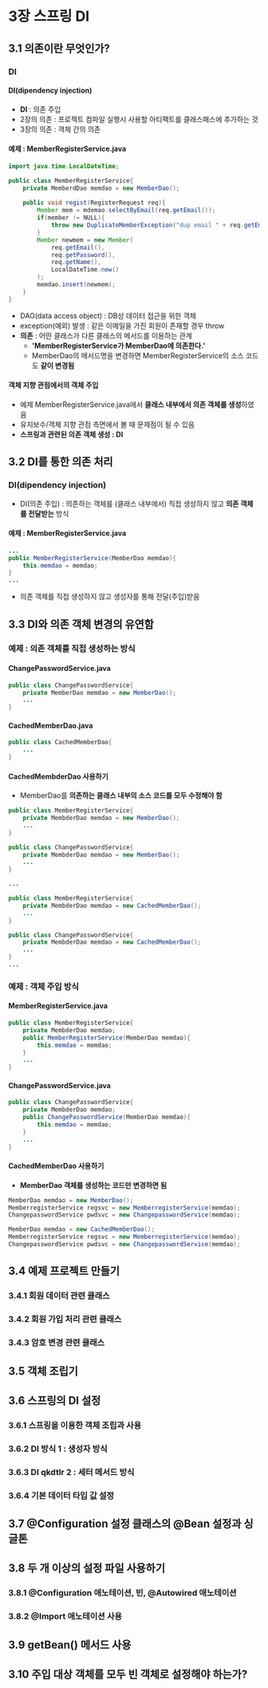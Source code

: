 # 3장 스프링 DI
## 3.1 의존이란 무엇인가?
### DI
#### DI(dipendency injection)
* **DI** : 의존 주입
* 2장의 의존 : 프로젝트 컴파일 실행시 사용할 아티팩트를 클래스패스에 추가하는 것
* 3장의 의존 : 객체 간의 의존
#### 예제 : MemberRegisterService.java
```java
import java.time.LocalDateTime;

public class MemberRegisterService{
    private MemberdDao memdao = new MemberDao();
    
    public void regist(RegisterRequest req){
        Member mem = mdemao.selectByEmail(req.getEmail());
        if(member != NULL){
            throw new DuplicateMemberException("dup email " + req.getEmail());
        }
        Member newmem = new Member(
            req.getEmail(),
            req.getPassword(),
            req.getName(),
            LocalDateTime.now()
        );
        memdao.insert(newmem);
    }
}
```
* DAO(data access object) : DB상 데이터 접근을 위한 객체
* exception(예외) 발생 : 같은 이메일을 가진 회원이 존재할 경우 throw
* **의존** : 어떤 클래스가 다른 클래스의 메서드를 이용하는 관계
    * **'MemberRegisterService가 MemberDao에 의존한다.'**
    * MemberDao의 메서드명을 변경하면 MemberRegisterService의 소스 코드도 **같이 변경됨**
#### 객체 지향 관점에서의 객체 주입
* 예제 MemberRegisterService.java에서 **클래스 내부에서 의존 객체를 생성**하였음
* 유지보수/객체 지향 관점 측면에서 볼 때 문제점이 될 수 있음
* **스프링과 관련된 의존 객체 생성 : DI**

## 3.2 DI를 통한 의존 처리
### DI(dipendency injection)
* DI(의존 주입) : 의존하는 객체를 (클래스 내부에서) 직접 생성하지 않고 **의존 객체를 전달받는** 방식
#### 예제 : MemberRegisterService.java
```java
...
public MemberRegisterService(MemberDao memdao){
    this.memdao = memdao;
}
...
```
* 의존 객체를 직접 생성하지 않고 생성자를 통해 전달(주입)받음

## 3.3 DI와 의존 객체 변경의 유연함
### 예제 : 의존 객체를 직접 생성하는 방식
#### ChangePasswordService.java
```java
public class ChangePasswordService{
    private MemberDao memdao = new MemberDao();
    ...
}
```
#### CachedMemberDao.java
```java
public class CachedMemberDao{
    ...
}
```
#### CachedMembderDao 사용하기
* MemberDao를 **의존하는 클래스 내부의 소스 코드를 모두 수정해야 함**
```java
public class MemberRegisterService{
    private MembderDao memdao = new MemberDao();
    ...
}

public class ChangePasswordService{
    private MembderDao memdao = new MemberDao();
    ...
}

...
```
```java
public class MemberRegisterService{
    private MembderDao memdao = new CachedMemberDao();
    ...
}

public class ChangePasswordService{
    private MembderDao memdao = new CachedMemberDao();
    ...
}
...
```
### 예제 : 객체 주입 방식
#### MemberRegisterService.java
```java
public class MemberRegisterService{
    private MembderDao memdao;
    public MemberRegisterService(MemberDao memdao){
        this.memdao = memdao;
    }
    ...
}
```
#### ChangePasswordService.java
```java
public class ChangePasswordService{
    private MembderDao memdao;
    public ChangePasswordService(MemberDao memdao){
        this.memdao = memdao;
    }
    ...
}
```
#### CachedMemberDao 사용하기
* **MemberDao 객체를 생성하는 코드만 변경하면 됨**
```java
MemberDao memdao = new MemberDao();
MemberregisterService regsvc = new MemberregisterService(memdao);
ChangepasswordService pwdsvc = new ChangepasswordService(memdao);
```
```java
MemberDao memdao = new CachedMemberDao();
MemberregisterService regsvc = new MemberregisterService(memdao);
ChangepasswordService pwdsvc = new ChangepasswordService(memdao);
```

## 3.4 예제 프로젝트 만들기
### 3.4.1 회원 데이터 관련 클래스
### 3.4.2 회원 가입 처리 관련 클래스
### 3.4.3 암호 변경 관련 클래스

## 3.5 객체 조립기

## 3.6 스프링의 DI 설정
### 3.6.1 스프링을 이용한 객체 조립과 사용
### 3.6.2 DI 방식 1 : 생성자 방식
### 3.6.3 DI qkdtlr 2 : 세터 메서드 방식
### 3.6.4 기본 데이터 타입 값 설정

## 3.7 @Configuration 설정 클래스의 @Bean 설정과 싱글톤

## 3.8 두 개 이상의 설정 파일 사용하기
### 3.8.1 @Configuration 애노테이션, 빈, @Autowired 애노테이션
### 3.8.2 @Import 애노테이션 사용

## 3.9 getBean() 메서드 사용

## 3.10 주입 대상 객체를 모두 빈 객체로 설정해야 하는가?
